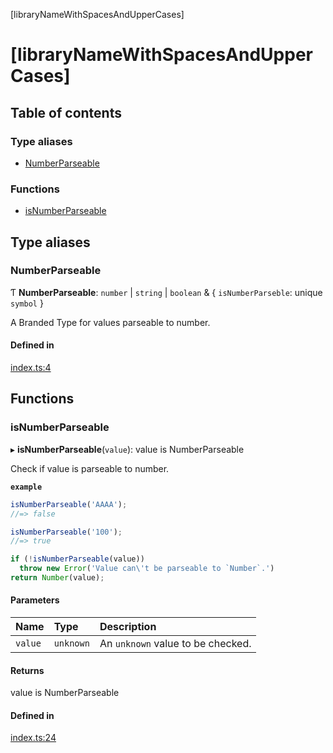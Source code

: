 [libraryNameWithSpacesAndUpperCases]

# [libraryNameWithSpacesAndUpperCases]

## Table of contents

### Type aliases

- [NumberParseable](README.md#numberparseable)

### Functions

- [isNumberParseable](README.md#isnumberparseable)

## Type aliases

### NumberParseable

Ƭ **NumberParseable**: `number` \| `string` \| `boolean` & { `isNumberParseble`: unique `symbol`  }

A Branded Type for values parseable to number.

#### Defined in

[index.ts:4](https://github.com/VitorLuizC/typescript-library-boilerplate/blob/08567c9/src/index.ts#L4)

## Functions

### isNumberParseable

▸ **isNumberParseable**(`value`): value is NumberParseable

Check if value is parseable to number.

**`example`**
```js
isNumberParseable('AAAA');
//=> false

isNumberParseable('100');
//=> true

if (!isNumberParseable(value))
  throw new Error('Value can\'t be parseable to `Number`.')
return Number(value);
```

#### Parameters

| Name | Type | Description |
| :------ | :------ | :------ |
| `value` | `unknown` | An `unknown` value to be checked. |

#### Returns

value is NumberParseable

#### Defined in

[index.ts:24](https://github.com/VitorLuizC/typescript-library-boilerplate/blob/08567c9/src/index.ts#L24)
